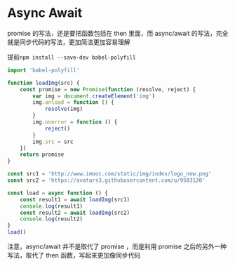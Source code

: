 # Async Await

promise 的写法，还是要把函数包括在 then 里面，而 async/await 的写法，完全就是同步代码的写法，更加简洁更加容易理解

提前`npm install --save-dev babel-polyfill`

```js
import 'babel-polyfill'

function loadImg(src) {
    const promise = new Promise(function (resolve, reject) {
        var img = document.createElement('img')
        img.onload = function () {
            resolve(img)
        }
        img.onerror = function () {
            reject()
        }
        img.src = src
    })
    return promise
}

const src1 = 'http://www.imooc.com/static/img/index/logo_new.png'
const src2 = 'https://avatars3.githubusercontent.com/u/9583120'

const load = async function () {
    const result1 = await loadImg(src1)
    console.log(result1)
    const result2 = await loadImg(src2)
    console.log(result2)
}
load()
```

注意，async/await 并不是取代了 promise ，而是利用 promise 之后的另外一种写法，取代了 then 函数，写起来更加像同步代码
